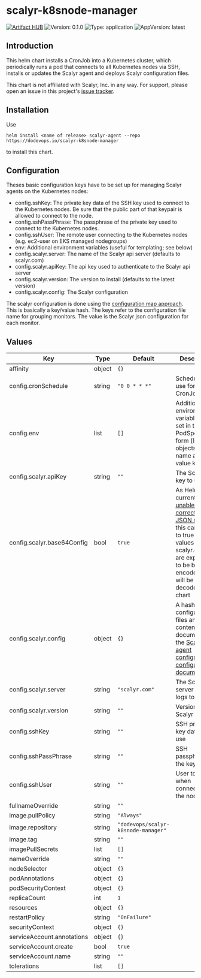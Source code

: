 # scalyr-k8snode-manager

[![Artifact HUB](https://img.shields.io/endpoint?url=https://artifacthub.io/badge/repository/scalyr-k8snode-manager)](https://artifacthub.io/packages/search?repo=scalyr-k8snode-manager) ![Version: 0.1.0](https://img.shields.io/badge/Version-0.1.0-informational?style=flat-square) ![Type: application](https://img.shields.io/badge/Type-application-informational?style=flat-square) ![AppVersion: latest](https://img.shields.io/badge/AppVersion-latest-informational?style=flat-square)

## Introduction

This helm chart installs a CronJob into a Kubernetes cluster, which periodically runs a pod that connects to all
Kubernetes nodes via SSH, installs or updates the Scalyr agent and deploys Scalyr configuration files.

This chart is not affiliated with Scalyr, Inc. in any way. For support, please open an issue in this
project's [issue tracker](https://github.com/dodevops/scalyr-k8snode-manager/issues).

## Installation

Use

    helm install <name of release> scalyr-agent --repo https://dodevops.io/scalyr-k8snode-manager

to install this chart.

## Configuration

Theses basic configuration keys have to be set up for managing Scalyr agents on the Kubernetes nodes:

* config.sshKey: The private key data of the SSH key used to connect to the Kubernetes nodes. Be sure that the
    public part of that keypair is allowed to connect to the node.
* config.sshPassPhrase: The passphrase of the private key used to connect to the Kubernetes nodes.
* config.sshUser: The remote user connecting to the Kubernetes nodes (e.g. ec2-user on EKS managed nodegroups)
* env: Additional environment variables (useful for templating; see below)
* config.scalyr.server: The name of the Scalyr api server (defaults to scalyr.com)
* config.scalyr.apiKey: The api key used to authenticate to the Scalyr api server
* config.scalyr.version: The version to install (defaults to the latest version)
* config.scalyr.config: The Scalyr configuration

The scalyr configuration is done using the
[configuration map approach](https://app.scalyr.com/help/scalyr-agent-k8s#modify-config). This is basically a key/value
hash. The keys refer to the configuration file name for grouping monitors. The value is the Scalyr json configuration
for each monitor.

## Values

| Key | Type | Default | Description |
|-----|------|---------|-------------|
| affinity | object | `{}` |  |
| config.cronSchedule | string | `"0 0 * * *"` | Schedule to use for the CronJob |
| config.env | list | `[]` | Additional environment variables to set in the PodSpec Env-form (list of objects with name and value keys) |
| config.scalyr.apiKey | string | `""` | The Scalyr API key to use |
| config.scalyr.base64Config | bool | `true` | As Helm is currently [unable to correctly pass JSON strings](https://github.com/helm/helm/issues/5618), this can be set to true so all values of scalyr.config are expected to be base64 encoded and will be decoded in the chart |
| config.scalyr.config | object | `{}` | A hash of configuration files and their content as documented in the [Scalyr agent configmap configuration documentation](https://app.scalyr.com/help/scalyr-agent-k8s#modify-config) |
| config.scalyr.server | string | `"scalyr.com"` | The Scalyr server to send logs to |
| config.scalyr.version | string | `""` | Version of Scalyr to use |
| config.sshKey | string | `""` | SSH private key data to use |
| config.sshPassPhrase | string | `""` | SSH passphrase for the key |
| config.sshUser | string | `""` | User to use when connecting to the node |
| fullnameOverride | string | `""` |  |
| image.pullPolicy | string | `"Always"` |  |
| image.repository | string | `"dodevops/scalyr-k8snode-manager"` |  |
| image.tag | string | `""` |  |
| imagePullSecrets | list | `[]` |  |
| nameOverride | string | `""` |  |
| nodeSelector | object | `{}` |  |
| podAnnotations | object | `{}` |  |
| podSecurityContext | object | `{}` |  |
| replicaCount | int | `1` |  |
| resources | object | `{}` |  |
| restartPolicy | string | `"OnFailure"` |  |
| securityContext | object | `{}` |  |
| serviceAccount.annotations | object | `{}` |  |
| serviceAccount.create | bool | `true` |  |
| serviceAccount.name | string | `""` |  |
| tolerations | list | `[]` |  |

